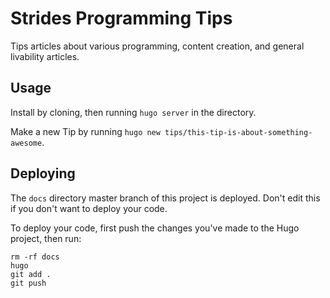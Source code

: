 # Strides Programming Tips
Tips articles about various programming, content creation, and general livability articles.

## Usage

Install by cloning, then running `hugo server` in the directory.

Make a new Tip by running `hugo new tips/this-tip-is-about-something-awesome`.

## Deploying

The `docs` directory master branch of this project is deployed. Don't edit this if you don't want to deploy your code. 

To deploy your code, first push the changes you've made to the Hugo project, then run:
```
rm -rf docs
hugo
git add .
git push
```